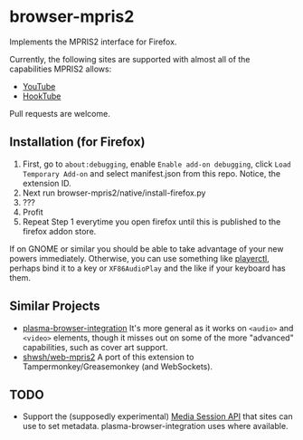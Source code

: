 # browser-mpris2
Implements the MPRIS2 interface for Firefox.

Currently, the following sites are supported with almost all of the capabilities MPRIS2 allows:
* [YouTube](https://youtube.com)
* [HookTube](https://hooktube.com)

Pull requests are welcome.

## Installation (for Firefox)
1. First, go to `about:debugging`, enable `Enable add-on debugging`, click `Load Temporary Add-on` and select manifest.json from this repo.  Notice, the extension ID.
2. Next run browser-mpris2/native/install-firefox.py
3. ???
4. Profit
5. Repeat Step 1 everytime you open firefox until this is published to the firefox addon store.

If on GNOME or similar you should be able to take advantage of your new powers immediately.  Otherwise, you can use something like [playerctl](https://github.com/acrisci/playerctl), perhaps bind it to a key or `XF86AudioPlay` and the like if your keyboard has them.
## Similar Projects
* [plasma-browser-integration](https://github.com/KDE/plasma-browser-integration)
  It's more general as it works on `<audio>` and `<video>` elements, though it misses out on some of the more "advanced" capabilities, such as cover art support.
* [shwsh/web-mpris2](https://github.com/shwsh/web-mpris2)
  A port of this extension to Tampermonkey/Greasemonkey (and WebSockets).

## TODO
* Support the (supposedly experimental) [Media Session API](https://developer.mozilla.org/en-US/docs/Web/API/Media_Session_API) that sites can use to set metadata.  plasma-browser-integration uses where available.
